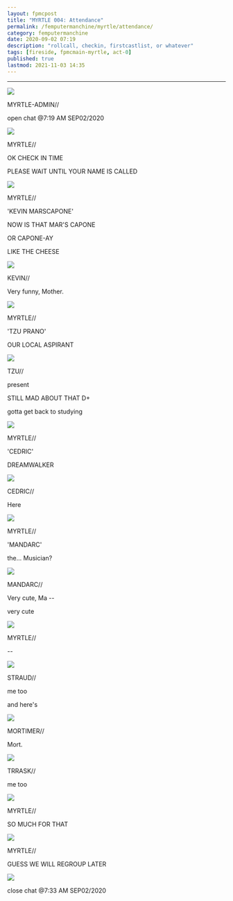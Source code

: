 ```yaml
---
layout: fpmcpost
title: "MYRTLE 004: Attendance"
permalink: /femputermanchine/myrtle/attendance/
category: femputermanchine
date: 2020-09-02 07:19
description: "rollcall, checkin, firstcastlist, or whatever"
tags: [fireside, fpmcmain-myrtle, act-0]
published: true
lastmod: 2021-11-03 14:35
---
```

[//]: # ( 10/15/21  -linkout removed)
[//]: # ( 11/03/21  -title added)

*****


<div class="chat-box">
<img src="{{ site.url }}/assets/tb/myrtlekevin.jpg" class="chat-portrait" />
<p class="ppl-sez">MYRTLE-ADMIN//</p>
<p class="ppl-sez">open chat @7:19 AM SEP02/2020</p>
</div>

<div class="chat-box">
<img src="{{ site.url }}/assets/tb/myrtle.jpg" class="chat-portrait" />
<p class="ppl-sez">MYRTLE//</p>
<p class="ppl-sez">OK CHECK IN TIME</p>
<p class="ppl-sez">PLEASE WAIT UNTIL YOUR NAME IS CALLED</p>
</div>

<div class="chat-box">
<img src="{{ site.url }}/assets/tb/myrtleconf.jpg" class="chat-portrait" />
<p class="ppl-sez">MYRTLE//</p>
<p class="ppl-sez">'KEVIN MARSCAPONE'</p>
<p class="ppl-sez">NOW IS THAT MAR'S CAPONE</p>
<p class="ppl-sez">OR CAPONE-AY</p>
<p class="ppl-sez">LIKE THE CHEESE</p>
</div>

<div class="chat-box">
<img src="{{ site.url }}/assets/tb/fineus.jpg" class="chat-portrait" />
<p class="ppl-sez">KEVIN//</p>
<p class="ppl-sez">Very funny, Mother.</p>
</div>

<div class="chat-box">
<img src="{{ site.url }}/assets/tb/myrtleconf.jpg" class="chat-portrait" />
<p class="ppl-sez">MYRTLE//</p>
<p class="ppl-sez">'TZU PRANO'</p>
<p class="ppl-sez">OUR LOCAL ASPIRANT</p>
</div>

<div class="chat-box">
<img src="{{ site.url }}/assets/tb/tzu-reads.jpg" class="chat-portrait" />
<p class="ppl-sez">TZU//</p>
<p class="ppl-sez">present</p>
<p class="ppl-sez">STILL MAD ABOUT THAT D+</p>
<p class="ppl-sez">gotta get back to studying</p>
</div>

<div class="chat-box">
<img src="{{ site.url }}/assets/tb/myrtleconf.jpg" class="chat-portrait" />
<p class="ppl-sez">MYRTLE//</p>
<p class="ppl-sez">'CEDRIC'</p>
<p class="ppl-sez">DREAMWALKER</p>
</div>

<div class="chat-box">
<img src="{{ site.url }}/assets/tb/cedric.jpg" class="chat-portrait" />
<p class="ppl-sez">CEDRIC//</p>
<p class="ppl-sez">Here</p>
</div>

<div class="chat-box">
<img src="{{ site.url }}/assets/tb/myrtleconf.jpg" class="chat-portrait" />
<p class="ppl-sez">MYRTLE//</p>
<p class="ppl-sez">'MANDARC'</p>
<p class="ppl-sez">the... Musician?</p>
</div>

<div class="chat-box">
<img src="{{ site.url }}/assets/tb/mandarc-joke.jpg" class="chat-portrait" />
<p class="ppl-sez">MANDARC//</p>
<p class="ppl-sez">Very cute, Ma --</p>
<p class="ppl-sez">very cute</p>
</div>

<div class="chat-box">
<img src="{{ site.url }}/assets/tb/myrtleconf.jpg" class="chat-portrait" />
<p class="ppl-sez">MYRTLE//</p>
<p class="ppl-sez"> -- </p>
</div>

<div class="chat-box">
<img src="{{ site.url }}/assets/tb/straud-tb.jpg" class="chat-portrait" />
<p class="ppl-sez">STRAUD//</p>
<p class="ppl-sez">me too</p>
<p class="ppl-sez">and here's</p>
</div>

<div class="chat-box">
<img src="{{ site.url }}/assets/tb/mort.jpg" class="chat-portrait" />
<p class="ppl-sez">MORTIMER//</p>
<p class="ppl-sez">Mort.</p>
</div>

<div class="chat-box">
<img src="{{ site.url }}/assets/tb/trrask-fire.jpg" class="chat-portrait" />
<p class="ppl-sez">TRRASK//</p>
<p class="ppl-sez">me too</p>
</div>

<div class="chat-box">
<img src="{{ site.url }}/assets/tb/myrtle-uncomf.jpg" class="chat-portrait" />
<p class="ppl-sez">MYRTLE//</p>
<p class="ppl-sez">SO MUCH FOR THAT</p>
</div>

<div class="chat-box">
<img src="{{ site.url }}/assets/tb/myrtlegreygloves.jpg" class="chat-portrait" />
<p class="ppl-sez">MYRTLE//</p>
<p class="ppl-sez">GUESS WE WILL REGROUP LATER</p>
</div>

<div class="chat-box">
<img src="{{ site.url }}/assets/tb/autress-aug.jpg" class="chat-portrait" />
<p class="ppl-sez">close chat @7:33 AM SEP02/2020</p>
</div>


